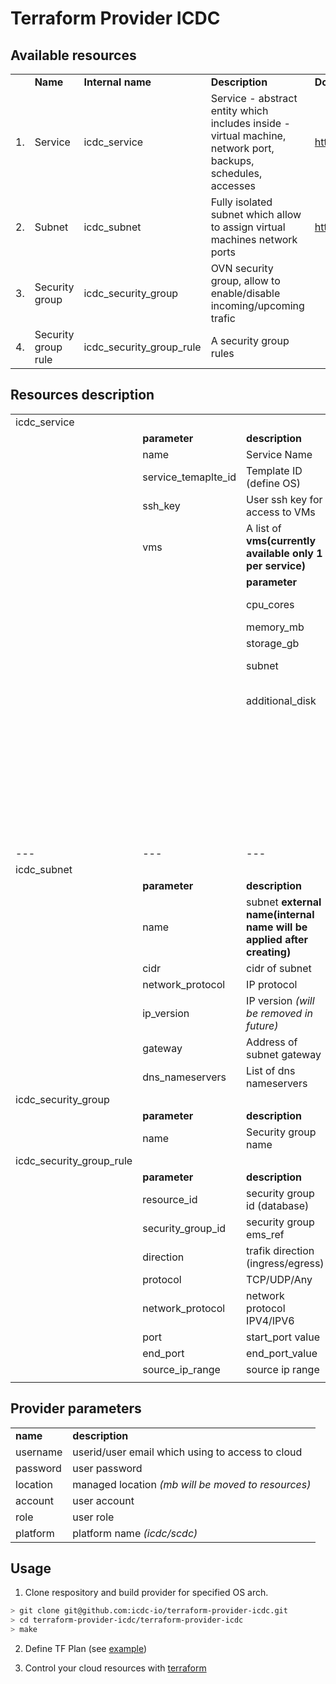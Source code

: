 # Terraform Provider ICDC

## Available resources
||||||
|---|---|---|---|---|
||**Name**|**Internal name**|**Description**|**Documentation link**|
|1.|Service|icdc_service|Service - abstract entity which includes inside - virtual machine, network port, backups, schedules, accesses|https://help.icdc.io/compute/en/Use_of_the_Services/index.html|
|2.|Subnet|icdc_subnet| Fully isolated subnet which allow to assign virtual machines network ports|https://help.icdc.io/networking/en/VPC_Networks.html|
|3.|Security group|icdc_security_group|OVN security group, allow to enable/disable incoming/upcoming trafic|
|4.|Security group rule|icdc_security_group_rule| A security group rules|

## Resources description
|||||||
|---|---|---|---|---|---|
|icdc_service||||||
||**parameter**|**description**|**type**|||
||name|Service Name|string|||
||service_temaplte_id|Template ID (define OS)|string|||
||ssh_key|User ssh key for access to VMs|string|||
||vms|A list of **vms(currently available only 1 per service)**|list|||
|||**parameter**|**description**|**type**||
|||cpu_cores|Count of CPU cores per vm|string||
|||memory_mb|VM RAM size|string||
|||storage_gb|OS disk size|string||
|||subnet|Name of VM network|string||
|||additional_disk|A list of additional_disks **(optional)** |list||
||||**parameter**|**description**|**type**|
||||additional_disk_type|Type of additional disk (now avaliable only *nvme*)|string|
||||additional_disk_size|Size of additional disk (in gb)|string|
|---|---|---|---|---|---|
|icdc_subnet||||||
||**parameter**|**description**|**type**|||
||name|subnet **external name(internal name will be applied after creating)**|string|||
||cidr|cidr of subnet|string|||
||network_protocol|IP protocol|string|||
||ip_version|IP version *(will be removed in future)*|int|||
||gateway|Address of subnet gateway|string|||
||dns_nameservers|List of dns nameservers|list of strings|||
|icdc_security_group||||||
||**parameter**|**description**|**type**|||
||name|Security group name|string|||
|icdc_security_group_rule||||||
||**parameter**|**description**|**type**|||
||resource_id|security group id (database)|string|||
||security_group_id|security group ems_ref|string|||
||direction|trafik direction (ingress/egress)|string|||
||protocol|TCP/UDP/Any|string|||
||network_protocol|network protocol IPV4/IPV6|string|||
||port|start_port value|string|||
||end_port|end_port_value|string|||
||source_ip_range|source ip range|string|||
||

## Provider parameters

|||
|---|---|
|**name**|**description**|
|username|userid/user email which using to access to cloud|
|password|user password|
|location|managed location *(mb will be moved to resources)*|
|account|user account|
|role|user role|
|platform|platform name *(icdc/scdc)*|



## Usage

1. Clone respository and build provider for specified OS arch.
```bash
> git clone git@github.com:icdc-io/terraform-provider-icdc.git
> cd terraform-provider-icdc/terraform-provider-icdc
> make
```

2. Define TF Plan (see [example](examples/main.tf))

3. Control your cloud resources with [terraform](https://www.terraform.io/docs)
